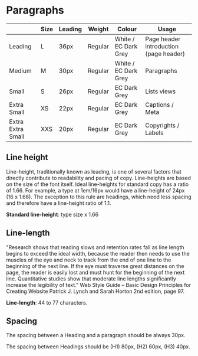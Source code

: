 # Paragraphs

<table class="ecl-table">
  <thead>
    <tr>
      <th></th>
      <th>Size</th>
      <th>Leading</th>
      <th>Weight</th>
      <th>Colour</th>
      <th>Usage</th>
    </tr>
  </thead>
  <tbody>
    <tr>
      <td>Leading</td>
      <td>L</td>
      <td>36px</td>
      <td>Regular</td>
      <td>White / EC Dark Grey</td>
      <td>Page header introduction (page header)</td>
    </tr>
    <tr>
      <td>Medium</td>
      <td>M</td>
      <td>30px</td>
      <td>Regular</td>
      <td>White / EC Dark Grey</td>
      <td>Paragraphs</td>
    </tr>
    <tr>
      <td>Small</td>
      <td>S</td>
      <td>26px</td>
      <td>Regular</td>
      <td>EC Dark Grey</td>
      <td>Lists views</td>
    </tr>
    <tr>
      <td>Extra Small</td>
      <td>XS</td>
      <td>22px</td>
      <td>Regular</td>
      <td>EC Dark Grey</td>
      <td>Captions / Meta</td>
    </tr>
    <tr>
      <td>Extra Extra Small</td>
      <td>XXS</td>
      <td>20px</td>
      <td>Regular</td>
      <td>EC Dark Grey</td>
      <td>Copyrights / Labels</td>
    </tr>
  </tbody>
</table>

## Line height

Line-height, traditionally known as leading, is one of several factors that directly contribute to readability and pacing of copy. Line-heights are based on the size of the font itself. Ideal line-heights for standard copy has a ratio of 1.66. For example, a type at 1em/16px would have a line-height of 24px (16 x 1.66). The exception to this rule are headings, which need less spacing and therefore have a line-height ratio of 1.1.

**Standard line-height**: type size x 1.66

## Line-length

"Research shows that reading slows and retention rates fall as line length begins to exceed the ideal width, because the reader then needs to use the muscles of the eye and neck to track from the end of one line to the beginning of the next line. If the eye must traverse great distances on the page, the reader is easily lost and must hunt for the beginning of the next line. Quantitative studies show that moderate line lengths significantly increase the legibility of text."
Web Style Guide – Basic Design Principles for Creating Website
Patrick J. Lynch and Sarah Horton
2nd edition, page 97.

**Line-length**: 44 to 77 characters.       

## Spacing

The spacing between a Heading and a paragraph should be always 30px.

The spacing between Headings should be (H1) 80px, (H2) 60px, (H3) 40px.

